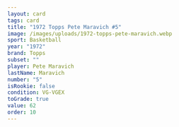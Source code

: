 ```yaml
---
layout: card
tags: card
title: "1972 Topps Pete Maravich #5"
image: /images/uploads/1972-topps-pete-maravich.webp
sport: Basketball
year: "1972"
brand: Topps
subset: ""
player: Pete Maravich
lastName: Maravich
number: "5"
isRookie: false
condition: VG-VGEX
toGrade: true
value: 62
order: 10
---
```

